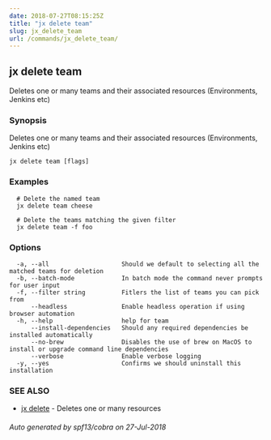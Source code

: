 ```yaml
---
date: 2018-07-27T08:15:25Z
title: "jx delete team"
slug: jx_delete_team
url: /commands/jx_delete_team/
---
```

## jx delete team

Deletes one or many teams and their associated resources (Environments, Jenkins etc)

### Synopsis

Deletes one or many teams and their associated resources (Environments, Jenkins etc)

```
jx delete team [flags]
```

### Examples

```
  # Delete the named team
  jx delete team cheese
  
  # Delete the teams matching the given filter
  jx delete team -f foo
```

### Options

```
  -a, --all                    Should we default to selecting all the matched teams for deletion
  -b, --batch-mode             In batch mode the command never prompts for user input
  -f, --filter string          Fitlers the list of teams you can pick from
      --headless               Enable headless operation if using browser automation
  -h, --help                   help for team
      --install-dependencies   Should any required dependencies be installed automatically
      --no-brew                Disables the use of brew on MacOS to install or upgrade command line dependencies
      --verbose                Enable verbose logging
  -y, --yes                    Confirms we should uninstall this installation
```

### SEE ALSO

* [jx delete](/commands/jx_delete/)	 - Deletes one or many resources

###### Auto generated by spf13/cobra on 27-Jul-2018
